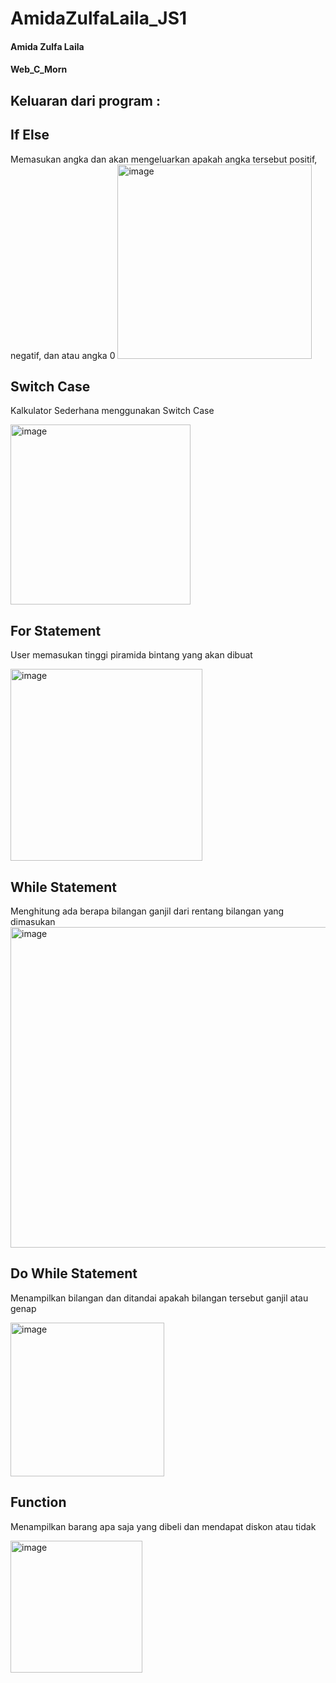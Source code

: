 # AmidaZulfaLaila_JS1
#### Amida Zulfa Laila
#### Web_C_Morn

## Keluaran dari program :

## If Else
Memasukan angka dan akan mengeluarkan apakah angka tersebut positif, negatif, dan atau angka 0
<img width="311" alt="image" src="https://github.com/amizulfa/AmidaZulfaLaila_JS1/assets/100895165/873afbd9-cae3-45b1-9aa4-f1485723d92a">

## Switch Case
Kalkulator Sederhana menggunakan Switch Case

<img width="288" alt="image" src="https://github.com/amizulfa/AmidaZulfaLaila_JS1/assets/100895165/9b619ac2-3c03-4f61-aade-ac5f8b150c70">

## For Statement
User memasukan tinggi piramida bintang yang akan dibuat

<img width="307" alt="image" src="https://github.com/amizulfa/AmidaZulfaLaila_JS1/assets/100895165/93306a43-f9ab-4dda-b86b-9645226c5972">

## While Statement
Menghitung ada berapa bilangan ganjil dari rentang bilangan yang dimasukan
<img width="513" alt="image" src="https://github.com/amizulfa/AmidaZulfaLaila_JS1/assets/100895165/b67ac14b-7257-4a67-8f8b-d79173b08c17">

## Do While Statement
Menampilkan bilangan dan ditandai apakah bilangan tersebut ganjil atau genap

<img width="246" alt="image" src="https://github.com/amizulfa/AmidaZulfaLaila_JS1/assets/100895165/e3b7efc3-dd1c-4cac-9faa-471172fda792">


## Function
Menampilkan barang apa saja yang dibeli dan mendapat diskon atau tidak

<img width="211" alt="image" src="https://github.com/amizulfa/AmidaZulfaLaila_JS1/assets/100895165/bef54a04-d0a4-410d-9393-7d5a1400c64a">
